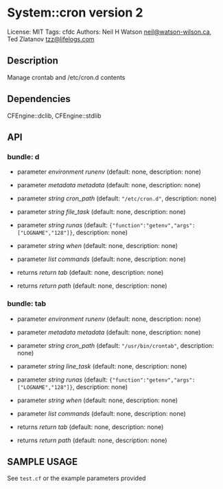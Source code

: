 # System::cron version 2

License: MIT
Tags: cfdc
Authors: Neil H Watson <neil@watson-wilson.ca>, Ted Zlatanov <tzz@lifelogs.com>

## Description
Manage crontab and /etc/cron.d contents

## Dependencies
CFEngine::dclib, CFEngine::stdlib

## API
### bundle: d
* parameter _environment_ *runenv* (default: none, description: none)

* parameter _metadata_ *metadata* (default: none, description: none)

* parameter _string_ *cron_path* (default: `"/etc/cron.d"`, description: none)

* parameter _string_ *file_task* (default: none, description: none)

* parameter _string_ *runas* (default: `{"function":"getenv","args":["LOGNAME","128"]}`, description: none)

* parameter _string_ *when* (default: none, description: none)

* parameter _list_ *commands* (default: none, description: none)

* returns _return_ *tab* (default: none, description: none)

* returns _return_ *path* (default: none, description: none)

### bundle: tab
* parameter _environment_ *runenv* (default: none, description: none)

* parameter _metadata_ *metadata* (default: none, description: none)

* parameter _string_ *cron_path* (default: `"/usr/bin/crontab"`, description: none)

* parameter _string_ *line_task* (default: none, description: none)

* parameter _string_ *runas* (default: `{"function":"getenv","args":["LOGNAME","128"]}`, description: none)

* parameter _string_ *when* (default: none, description: none)

* parameter _list_ *commands* (default: none, description: none)

* returns _return_ *tab* (default: none, description: none)

* returns _return_ *path* (default: none, description: none)


## SAMPLE USAGE
See `test.cf` or the example parameters provided

